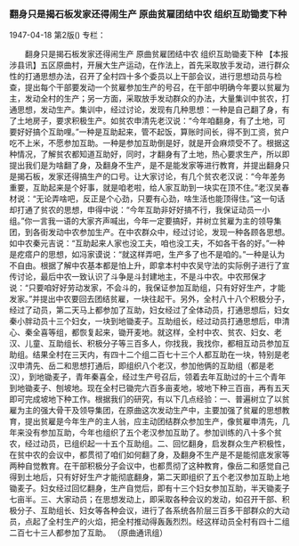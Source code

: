 ### 翻身只是揭石板发家还得闹生产  原曲贫雇团结中农  组织互助锄麦下种

1947-04-18
第2版()
专栏：

　　翻身只是揭石板发家还得闹生产
    原曲贫雇团结中农
    组织互助锄麦下种
    【本报涉县讯】五区原曲村，开展大生产运动，在作法上，首先采取放手发动，进行群众性的打通思想办法，召开了全村四十多个委员以上干部会议，进行思想动员与检查，提出每个干部要发动一个贫雇参加生产的号召，在干部中明确今年要以贫雇为主，发动全村的生产；另一方面，采取放手发动群众的办法，大量集训中贫农，打通思想，发动生产。集训中，经过讨论，发现有几种思想：一种是自己翻了身，有了土地房子，要求积极生产。如贫农申清先老汉说：“今年咱翻身，有了土地，可要好好搞个互助哩。”一种是互助起来，管不起饭，算账时间长，得不到工资，贫户吃不上米，不愿参加互助。一种是参加互助倒是好，就是开会麻烦受不了。根据这种情况，了解贫农都知道互助好，同时，才翻身有了土地，热心要求生产，所以即提出我们是为啥翻了身，及翻身不生产，是不是能发家等进行教育，并提出翻身只是揭石板，发家还得搞生产的口号。让大家讨论，有几个贫农老汉说：“今年差务重要，互助起来是个好事，就是咱老啦，给人家互助到一块实在顶不住。”老汉吴春材说：“无论弄啥吧，反正是个心劲，只要有心劲，啥生活也能顶得住。”这一句话却打通了贫农的思想，申得中说：“今年互助非好好搞不行，我保证动员一小组。”你一言我一语的大家齐声喊出，今年一定要搞好，并树立贫雇为主的领导集团，到各街发动中农参加生产。在中农群众中，经过讨论，发现一种各顾各思想。如中农秦元吉说：“互助起来人家也没工夫，咱也没工夫，不如各干各的好。”一种是疙瘩户的思想，如冯家谟说：“就这样弄吧，生产多了也不是咱的。”一种是认为不自由。根据了解中农基本都是怕上升，即拿本村中农吴守法的实际例子进行了宣传讨论，最后中农一致认识了斗争是斗封建地主，不是斗中农。中农邢保才说：“只要咱好好劳动发家，不会斗的，我保证参加互助组，只有好好生产，才能发家。”并提出中农要回去团结贫雇，一块往起干。另外，全村八十八个积极分子，经过了动员，第二天马上都参加了互助，妇女经过了全体动员，打通思想后，妇女秦小胖动员十三个妇女，一块到地锄麦子。互助组长，经过动员打通思想后，申清心、秦全喜等组，都恢复起来，锄开麦地。就这样，全村中农、贫农、妇女、老汉、儿童、互助组长、积极分子等三百多人，你找我，我找你，都相互动员参加互助组。结果全村在三天内，有四十二个组二百七十三个人都互助在一块，特别是老汉申清先、岳二和思想打通后，即组织八个老汉，参加他俩的互助组（都是老汉），到地锄麦子，青年秦喜全，经过生产号召后，领着去年互助过的十三个青年到地锄麦子、刨坡地。现在全村已锄完六百多亩麦地，坡地下种三百亩，再有五天即可完成坡地下种工作。根据我们的研究，有以下几点经验：一、普遍树立了以贫雇为主的强大骨干及领导集团，在原曲这次发动生产中，主要加强了贫雇的思想教育，提出贫雇是今年生产的主人翁，应主动团结群众参加生产，像贫雇申清先，几年来没有参加互助，今年也组织了五个老汉参加互助了。参加训练的八十多个贫农，经过动员，已组织起一十五个互助组。二、回忆翻身，启发群众生产积极性，在贫中农的会议中，都贯彻了咱们如何翻了身，及翻身不生产是不是能彻底发家等两种自觉教育。在干部积极分子会议中，也都贯彻了这种教育，像岳二和感觉自己得到土地后，只有好好生产才能彻底翻身，第二天即组织了五个老汉参加互助上地锄麦子。妇女经过回忆翻身，生产自觉后，即有十三个妇女参加互助，半天锄麦子七亩半。三、大家动员；在思想发动上，即采取各种会议的发动，如召开干部、积极分子、互助组长、妇女等各种会议，进行了各系统各阶层三百多干部群众的大动员，点起了全村生产的火焰，把全村推动得轰轰烈烈。经这样动员全村有四十二组二百七十三人都参加了互助。
            （原曲通讯组）
